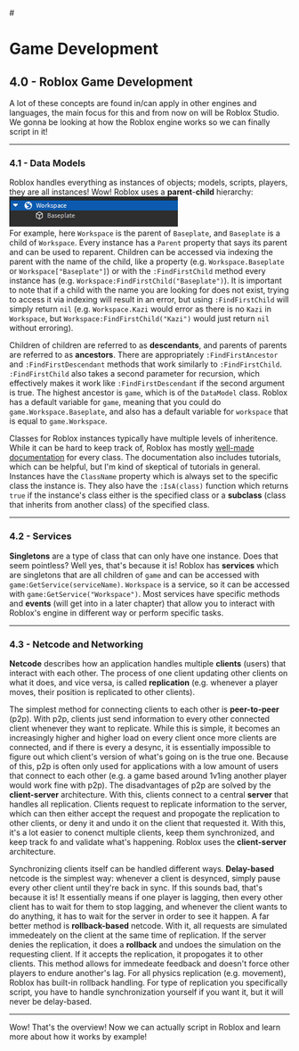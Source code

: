 #<style>

code {
  white-space : pre-wrap !important;
  word-break: break-word;
}

</style>

# Game Development

## 4.0 - Roblox Game Development
A lot of these concepts are found in/can apply in other engines and languages, the main focus for this and from now on will be Roblox Studio. We gonna be looking at how the Roblox engine works so we can finally script in it!

<hr>

### 4.1 - Data Models
Roblox handles everything as instances of objects; models, scripts, players, they are all instances! Wow! Roblox uses a **parent**-**child** hierarchy:
<br>![Parent child example](.\assets\ParentChild.png "Parent child example")<br>
For example, here ``Workspace`` is the parent of ``Baseplate``, and ``Baseplate`` is a child of ``Workspace``. Every instance has a ``Parent`` property that says its parent and can be used to reparent. Children can be accessed via indexing the parent with the name of the child, like a property (e.g. ``Workspace.Baseplate`` or ``Workspace["Baseplate"]``) or with the ``:FindFirstChild`` method every instance has (e.g. ``Workspace:FindFirstChild("Baseplate")``). It is important to note that if a child with the name you are looking for does not exist, trying to access it via indexing will result in an error, but using ``:FindFirstChild`` will simply return ``nil`` (e.g. ``Workspace.Kazi`` would error as there is no ``Kazi`` in ``Workspace``, but ``Workspace:FindFirstChild("Kazi")`` would just return ``nil`` without erroring).

Children of children are referred to as **descendants**, and parents of parents are referred to as **ancestors**. There are appropriately ``:FindFirstAncestor`` and ``:FindFirstDescendant`` methods that work similarly to ``:FindFirstChild``. ``:FindFirstChild`` also takes a second parameter for recursion, which effectively makes it work like ``:FindFirstDescendant`` if the second argument is true. The highest ancestor is ``game``, which is of the ``DataModel`` class. Roblox has a default variable for ``game``, meaning that you could do ``game.Workspace.Baseplate``, and also has a default variable for ``workspace`` that is equal to ``game.Workspace``.

Classes for Roblox instances typically have multiple levels of inheritence. While it can be hard to keep track of, Roblox has mostly [well-made documentation](https://create.roblox.com/docs) for every class. The documentation also includes tutorials, which can be helpful, but I'm kind of skeptical of tutorials in general. Instances have the ``ClassName`` property which is always set to the specific class the instance is. They also have the ``:IsA(class)`` function which returns ``true`` if the instance's class either is the specified class or a **subclass** (class that inherits from another class) of the specified class.

<hr>

### 4.2 - Services
**Singletons** are a type of class that can only have one instance. Does that seem pointless? Well yes, that's because it is! Roblox has **services** which are singletons that are all children of ``game`` and can be accessed with ``game:GetService(serviceName)``. ``Workspace`` is a service, so it can be accessed with ``game:GetService("Workspace")``. Most services have specific methods and **events** (will get into in a later chapter) that allow you to interact with Roblox's engine in different way or perform specific tasks.

<hr>

### 4.3 - Netcode and Networking
**Netcode** describes how an application handles multiple **clients** (users) that interact with each other. The process of one client updating other clients on what it does, and vice versa, is called **replication** (e.g. whenever a player moves, their position is replicated to other clients).

The simplest method for connecting clients to each other is **peer-to-peer** (p2p). With p2p, clients just send information to every other connected client whenever they want to replicate. While this is simple, it becomes an increasingly higher and higher load on every client once more clients are connected, and if there is every a desync, it is essentially impossible to figure out which client's version of what's going on is the true one. Because of this, p2p is often only used for applications with a low amount of users that connect to each other (e.g. a game based around 1v1ing another player would work fine with p2p). The disadvantages of p2p are solved by the **client-server** architecture. With this, clients connect to a central **server** that handles all replication. Clients request to replicate information to the server, which can then either accept the request and propogate the replication to other clients, or deny it and undo it on the client that requested it. With this, it's a lot easier to conenct multiple clients, keep them synchronized, and keep track fo and validate what's happening. Roblox uses the **client-server** architecture.

Synchronizing clients itself can be handled different ways. **Delay-based** netcode is the simplest way: whenever a client is desynced, simply pause every other client until they're back in sync. If this sounds bad, that's because it is! It essentially means if one player is lagging, then every other client has to wait for them to stop lagging, and whenever the client wants to do anything, it has to wait for the server in order to see it happen. A far better method is **rollback-based** netcode. With it, all requests are simulated immedeately on the client at the same time of replication. If the server denies the replication, it does a **rollback** and undoes the simulation on the requesting client. If it accepts the replication, it propogates it to other clients. This method allows for immedeate feedback and doesn't force other players to endure another's lag. For all physics replication (e.g. movement), Roblox has built-in rollback handling. For type of replication you specifically script, you have to handle synchronization yourself if you want it, but it will never be delay-based.

<hr>

Wow! That's the overview! Now we can actually script in Roblox and learn more about how it works by example!